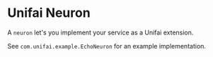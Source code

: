 # Unifai Neuron

A `neuron` let's you implement your service as a Unifai extension.

See `com.unifai.example.EchoNeuron` for an example implementation.
